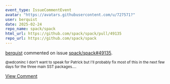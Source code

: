 ```yaml
---
event_type: IssueCommentEvent
avatar: "https://avatars.githubusercontent.com/u/727571?"
user: berquist
date: 2025-02-24
repo_name: spack/spack
html_url: https://github.com/spack/spack/pull/49135
repo_url: https://github.com/spack/spack
---
```


<a href='https://github.com/berquist' target='_blank'>berquist</a> commented on issue <a href='https://github.com/spack/spack/pull/49135' target='_blank'>spack/spack#49135</a>.

<small>@wdconinc I don't want to speak for Patrick but I'll probably fix most of this in the next few days for the three main SST packages....</small>

<a href='https://github.com/spack/spack/pull/49135' target='_blank'>View Comment</a>